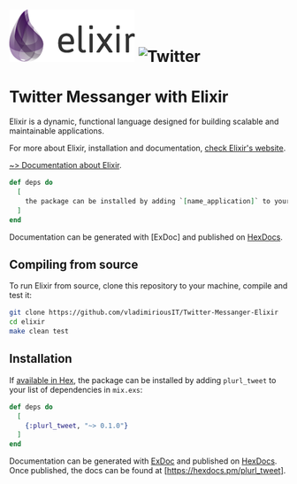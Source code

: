 ![Elixir](https://github.com/elixir-lang/elixir-lang.github.com/raw/master/images/logo/logo.png) 
![Twitter](http://getbootstrap.com/2.3.2/assets/img/bs-docs-twitter-github.png)
========
# Twitter Messanger with Elixir

Elixir is a dynamic, functional language designed for building scalable and maintainable applications.

For more about Elixir, installation and documentation,
[check Elixir's website](http://elixir-lang.org/).

[ ~> Documentation about Elixir](https://elixir-lang.org/docs.html).

```elixir
def deps do
  [
    the package can be installed by adding `[name_application]` to your list of dependencies in `mix.exs`
  ]
end
```
Documentation can be generated with [ExDoc]
and published on [HexDocs](https://hexdocs.pm).

## Compiling from source

To run Elixir from source, clone this repository to your machine, compile and test it:

```sh
git clone https://github.com/vladimiriousIT/Twitter-Messanger-Elixir
cd elixir
make clean test
```

## Installation

If [available in Hex](https://hex.pm/docs/publish), the package can be installed
by adding `plurl_tweet` to your list of dependencies in `mix.exs`:

```elixir
def deps do
  [
    {:plurl_tweet, "~> 0.1.0"}
  ]
end
```

Documentation can be generated with [ExDoc](https://github.com/elixir-lang/ex_doc)
and published on [HexDocs](https://hexdocs.pm). Once published, the docs can
be found at [https://hexdocs.pm/plurl_tweet].

